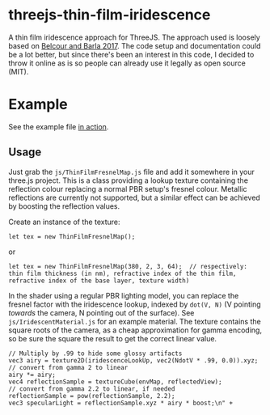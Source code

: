 # threejs-thin-film-iridescence
A thin film iridescence approach for ThreeJS. The approach used is loosely based on [Belcour and Barla 2017](https://blogs.unity3d.com/2017/05/09/a-practical-extension-to-microfacet-theory-for-the-modeling-of-varying-iridescence/). The code setup and documentation could be a lot better, but since there's been an interest in this code, I decided to throw it online as is so people can already use it legally as open source (MIT).

# Example
See the example file [in action](https://derschmale.github.io/threejs-thin-film-iridescence/).

## Usage
Just grab the `js/ThinFilmFresnelMap.js` file and add it somewhere in your three.js project. This is a class providing a lookup texture containing the reflection colour replacing a normal PBR setup's fresnel colour. Metallic reflections are currently not supported, but a similar effect can be achieved by boosting the reflection values.

Create an instance of the texture:
```
let tex = new ThinFilmFresnelMap();
```

or

```
let tex = new ThinFilmFresnelMap(380, 2, 3, 64);  // respectively: thin film thickness (in nm), refractive index of the thin film, refractive index of the base layer, texture width)
```

In the shader using a regular PBR lighting model, you can replace the fresnel factor with the iridescence lookup, indexed by `dot(V, N)` (V pointing *towards* the camera, N pointing out of the surface). See `js/IridescentMaterial.js` for an example material. The texture contains the square roots of the camera, as a cheap approximation for gamma encoding, so be sure the square the result to get the correct linear value.

```
// Multiply by .99 to hide some glossy artifacts
vec3 airy = texture2D(iridescenceLookUp, vec2(NdotV * .99, 0.0)).xyz;
// convert from gamma 2 to linear
airy *= airy;
vec4 reflectionSample = textureCube(envMap, reflectedView);
// convert from gamma 2.2 to linear, if needed
reflectionSample = pow(reflectionSample, 2.2);
vec3 specularLight = reflectionSample.xyz * airy * boost;\n" +
```
